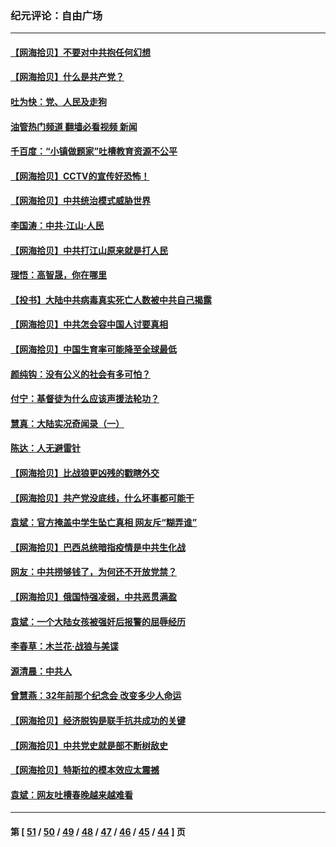 ### 纪元评论：自由广场
---
#### [【网海拾贝】不要对中共抱任何幻想](../../pages/nsc993/n12965222.md?05220330) 
#### [【网海拾贝】什么是共产党？](../../pages/nsc993/n12962781.md?05220330) 
#### [吐为快：党、人民及走狗](../../pages/nsc993/n12962747.md?05220330) 
#### [油管热门频道 翻墙必看视频 新闻](ok?05220330)
#### [千百度：“小镇做题家”吐槽教育资源不公平](../../pages/nsc993/n12962705.md?05220330) 
#### [【网海拾贝】CCTV的宣传好恐怖！](../../pages/nsc993/n12959984.md?05220330) 
#### [【网海拾贝】中共统治模式威胁世界](../../pages/nsc993/n12957622.md?05220330) 
#### [李国涛：中共‧江山‧人民](../../pages/nsc993/n12957502.md?05220330) 
#### [【网海拾贝】中共打江山原来就是打人民](../../pages/nsc993/n12954345.md?05220330) 
#### [理悟：高智晟，你在哪里](../../pages/nsc993/n12953115.md?05220330) 
#### [【投书】大陆中共病毒真实死亡人数被中共自己揭露](../../pages/nsc993/n12953050.md?05220330) 
#### [【网海拾贝】中共怎会容中国人讨要真相](../../pages/nsc993/n12952161.md?05220330) 
#### [【网海拾贝】中国生育率可能降至全球最低](../../pages/nsc993/n12948793.md?05220330) 
#### [颜纯钩：没有公义的社会有多可怕？](../../pages/nsc993/n12947626.md?05220330) 
#### [付宁：基督徒为什么应该声援法轮功？](../../pages/nsc993/n12947233.md?05220330) 
#### [慧真：大陆实况奇闻录（一）](../../pages/nsc993/n12945811.md?05220330) 
#### [陈达：人无避雷针](../../pages/nsc993/n12947098.md?05220330) 
#### [【网海拾贝】比战狼更凶残的戳瞎外交](../../pages/nsc993/n12945717.md?05220330) 
#### [【网海拾贝】共产党没底线，什么坏事都可能干](../../pages/nsc993/n12942090.md?05220330) 
#### [袁斌：官方掩盖中学生坠亡真相 网友斥“糊弄谁”](../../pages/nsc993/n12942029.md?05220330) 
#### [【网海拾贝】巴西总统暗指疫情是中共生化战](../../pages/nsc993/n12938999.md?05220330) 
#### [网友：中共捞够钱了，为何还不开放党禁？](../../pages/nsc993/n12938952.md?05220330) 
#### [【网海拾贝】俄国恃强凌弱，中共恶贯满盈](../../pages/nsc993/n12936626.md?05220330) 
#### [袁斌：一个大陆女孩被强奸后报警的屈辱经历](../../pages/nsc993/n12936547.md?05220330) 
#### [李春草：木兰花·战狼与美谍](../../pages/nsc993/n12935995.md?05220330) 
#### [源清晨：中共人](../../pages/nsc993/n12935589.md?05220330) 
#### [曾慧燕：32年前那个纪念会 改变多少人命运](../../pages/nsc993/n12934233.md?05220330) 
#### [【网海拾贝】经济脱钩是联手抗共成功的关键](../../pages/nsc993/n12934176.md?05220330) 
#### [【网海拾贝】中共党史就是部不断树敌史](../../pages/nsc993/n12932844.md?05220330) 
#### [【网海拾贝】特斯拉的模本效应太震撼](../../pages/nsc993/n12925626.md?05220330) 
#### [袁斌：网友吐槽春晚越来越难看](../../pages/nsc993/n12750619.md?05220330) 

---
#### 第 [ [51](./51.md?05220330) / [50](./50.md?05220330) / [49](./49.md?05220330) / [48](./48.md?05220330) / [47](./47.md?05220330) / [46](./46.md?05220330) / [45](./45.md?05220330) / [44](./44.md?05220330) ] 页
